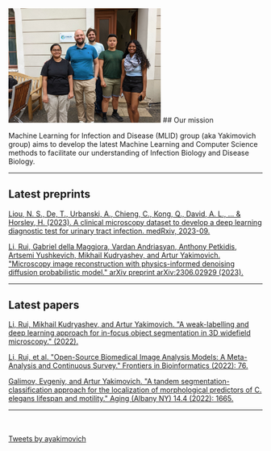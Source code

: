 <img src="img/mlid_group.jpg?raw=true" width='60%'/>
## Our mission

Machine Learning for Infection and Disease (MLID) group (aka Yakimovich group) aims to develop the latest Machine Learning and Computer Science methods to facilitate our understanding of Infection Biology and Disease Biology.

---
## Latest preprints
<a href='https://www.medrxiv.org/content/10.1101/2023.09.19.23295802.abstract'>Liou, N. S., De, T., Urbanski, A., Chieng, C., Kong, Q., David, A. L., ... & Horsley, H. (2023). A clinical microscopy dataset to develop a deep learning diagnostic test for urinary tract infection. medRxiv, 2023-09.</a>

<a href='https://arxiv.org/abs/2306.02929'>Li, Rui, Gabriel della Maggiora, Vardan Andriasyan, Anthony Petkidis, Artsemi Yushkevich, Mikhail Kudryashev, and Artur Yakimovich. "Microscopy image reconstruction with physics-informed denoising diffusion probabilistic model." arXiv preprint arXiv:2306.02929 (2023).</a>

---

## Latest papers
<a href='https://www.nature.com/articles/s41598-023-38490-2'>Li, Rui, Mikhail Kudryashev, and Artur Yakimovich. "A weak-labelling and deep learning approach for in-focus object segmentation in 3D widefield microscopy." (2022).</a>

<a href='https://www.frontiersin.org/articles/10.3389/fbinf.2022.912809/full?&utm_source=Email_to_authors_&utm_medium=Email&utm_content=T1_11.5e1_author&utm_campaign=Email_publication&field=&journalName=Frontiers_in_Bioinformatics&id=912809'>Li, Rui, et al. "Open-Source Biomedical Image Analysis Models: A Meta-Analysis and Continuous Survey." Frontiers in Bioinformatics (2022): 76.</a>

<a href='https://www.ncbi.nlm.nih.gov/pmc/articles/PMC8908923/'>Galimov, Evgeniy, and Artur Yakimovich. "A tandem segmentation-classification approach for the localization of morphological predictors of C. elegans lifespan and motility." Aging (Albany NY) 14.4 (2022): 1665.</a>

---

<br><br>
  <a class="twitter-timeline" href="https://twitter.com/ayakimovich?ref_src=twsrc%5Etfw">Tweets by ayakimovich</a> <script async src="https://platform.twitter.com/widgets.js" charset="utf-8"></script>
<br><br>
